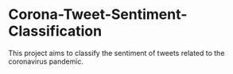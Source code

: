 # Corona-Tweet-Sentiment-Classification
This project aims to classify the sentiment of tweets related to the coronavirus pandemic.
